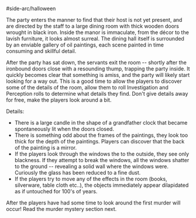 #side-arc/halloween 

The party enters the manner to find that their host is not yet present, and are directed by the staff to a large dining room with thick wooden doors wrought in black iron. Inside the manor is immaculate, from the décor to the lavish furniture, it looks almost surreal. The dining hall itself is surrounded by an enviable gallery of oil paintings, each scene painted in time consuming and skillful detail.

After the party has sat down, the servants exit the room -- shortly after the ironbound doors close with a resounding thump, trapping the party inside. It quickly becomes clear that something is amiss, and the party will likely start looking for a way out. This is a good time to allow the players to discover some of the details of the room, allow them to roll Investigation and Perception rolls to determine what details they find. Don't give details away for free, make the players look around a bit.

Details:

- There is a large candle in the shape of a grandfather clock that became spontaneously lit when the doors closed.
- There is something odd about the frames of the paintings, they look too thick for the depth of the paintings. Players can discover that the back of the painting is a mirror.
- If the players look through the windows the to the outside, they see only blackness. If they attempt to break the windows, all the windows shatter to the ground -- revealing a solid wall where the windows were. Curiously the glass has been reduced to a fine dust.
- If the players try to move any of the effects in the room (books, silverware, table cloth etc..), the objects immediately appear dilapidated as if untouched for 100's of years.

After the players have had some time to look around the first murder will occur! Read the murder mystery section next.